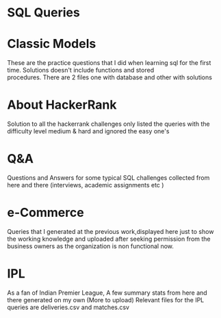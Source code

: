 # SQL Queries

# Classic Models
   These are the practice questions that I did when learning sql for the first time. Solutions doesn't include functions and stored    
   procedures. There are 2 files one with database and other with solutions
# About HackerRank
  Solution to all the hackerrank challenges only listed the queries with the difficulty level medium & hard and ignored the easy one's
# Q&A 
  Questions and Answers for some typical SQL challenges collected from here and there (interviews, academic assignments etc )
# e-Commerce
  Queries that I generated at the previous work,displayed here just to show the working knowledge and uploaded after seeking permission       from the business owners as the organization is non functional now.
# IPL 
  As a fan of Indian Premier League, A few summary stats from here and there generated on my own (More to upload)
  Relevant files for the IPL queries are deliveries.csv and matches.csv
